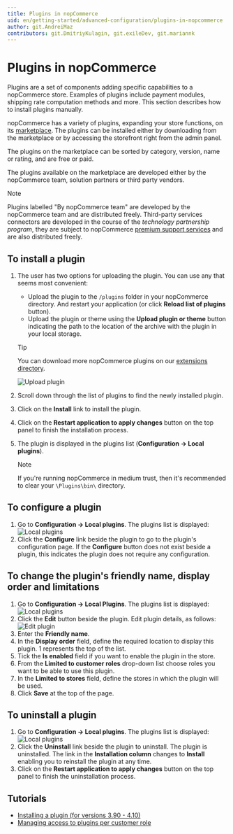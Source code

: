 ```yaml
---
title: Plugins in nopCommerce
uid: en/getting-started/advanced-configuration/plugins-in-nopcommerce
author: git.AndreiMaz
contributors: git.DmitriyKulagin, git.exileDev, git.mariannk
---
```


# Plugins in nopCommerce

Plugins are a set of components adding specific capabilities to a nopCommerce store. Examples of plugins include payment modules, shipping rate computation methods and more. This section describes how to install plugins manually.

nopCommerce has a variety of plugins, expanding your store functions, on its [marketplace](http://www.nopcommerce.com/marketplace). The plugins can be installed either by downloading from the marketplace or by accessing the storefront right from the admin panel.

The plugins on the marketplace can be sorted by category, version, name or rating, and are free or paid.

The plugins available on the marketplace are developed either by the nopCommerce team, solution partners or third party vendors.

> [!NOTE]
> 
> Plugins labelled "By nopCommerce team" are developed by the nopCommerce team and are distributed freely. Third-party services connectors are developed in the course of the *technology partnership program*, they are subject to nopCommerce [premium support services](http://www.nopcommerce.com/nopcommerce-premium-support-services) and are also distributed freely.

## To install a plugin

1. The user has two options for uploading the plugin. You can use any that seems most convenient:
    * Upload the plugin to the `/plugins` folder in your nopCommerce directory. And restart your application (or click **Reload list of plugins** button).
    * Upload the plugin or theme using the **Upload plugin or theme** button indicating the path to the location of the archive with the plugin in your local storage.

    > [!TIP]
    > 
    > You can download more nopCommerce plugins on our [extensions directory](https://www.nopcommerce.com/marketplace).

    ![Upload plugin](_static/plugins-in-nopcommerce/plugin-upload.png)

1. Scroll down through the list of plugins to find the newly installed plugin.
1. Click on the **Install** link to install the plugin.
1. Click on the **Restart application to apply changes** button on the top panel to finish the installation process.
1. The plugin is displayed in the plugins list (**Configuration → Local plugins**).

    > [!NOTE]
    > 
    > If you're running nopCommerce in medium trust, then it's recommended to clear your `\Plugins\bin\` directory.

## To configure a plugin

1. Go to **Configuration → Local plugins**. The plugins list is displayed: ![Local plugins](_static/plugins-in-nopcommerce/local-plugins.png)
1. Click the **Configure** link beside the plugin to go to the plugin's configuration page. If the **Configure** button does not exist beside a plugin, this indicates the plugin does not require any configuration.

## To change the plugin's friendly name, display order and limitations

1. Go to **Configuration → Local Plugins**. The plugins list is displayed: ![Local plugins](_static/plugins-in-nopcommerce/local-plugins.png)
1. Click the **Edit** button beside the plugin. Edit plugin details, as follows: ![Edit plugin](_static/plugins-in-nopcommerce/plugin-edit.jpg)
1. Enter the **Friendly name**.
1. In the **Display order** field, define the required location to display this plugin. 1 represents the top of the list.
1. Tick the **Is enabled** field if you want to enable the plugin in the store.
1. From the **Limited to customer roles** drop-down list choose roles you want to be able to use this plugin.
1. In the **Limited to stores** field, define the stores in which the plugin will be used.
1. Click **Save** at the top of the page.

## To uninstall a plugin

1. Go to **Configuration → Local plugins**. The plugins list is displayed: ![Local plugins](_static/plugins-in-nopcommerce/local-plugins.png)
1. Click the **Uninstall** link beside the plugin to uninstall. The plugin is uninstalled. The link in the **Installation column** changes to **Install** enabling you to reinstall the plugin at any time.
1. Click on the **Restart application to apply changes** button on the top panel to finish the uninstallation process.

## Tutorials

- [Installing a plugin (for versions 3.90 - 4.10)](https://youtu.be/eLDsSm-4gKA)
- [Managing access to plugins per customer role](https://www.youtube.com/watch?v=52lVVpQ3Qag)
